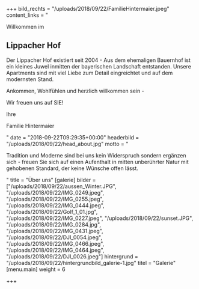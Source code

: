 +++
bild_rechts = "/uploads/2018/09/22/FamilieHintermaier.jpeg"
content_links = "<p>Willkommen im </p><h2>Lippacher Hof</h2><p>Der Lippacher Hof existiert seit 2004 - Aus dem ehemaligen Bauernhof ist ein kleines Juwel inmitten der bayerischen Landschaft entstanden. Unsere Apartments sind mit viel Liebe zum Detail eingreichtet und auf dem modernsten Stand.  </p><p>Ankommen, Wohlfühlen und herzlich willkommen sein - </p><p>Wir freuen uns auf SIE!</p><p>Ihre </p><p>Familie Hintermaier</p>"
date = "2018-09-22T09:29:35+00:00"
headerbild = "/uploads/2018/09/22/head_about.jpg"
motto = "<p>Tradition und Moderne sind bei uns kein Widerspruch sondern ergänzen sich - freuen Sie sich auf einen Aufenthalt in mitten unberührter Natur mit gehobenen Standard, der keine Wünsche offen lässt.</p>"
title = "Über uns"
[galerie]
bilder = ["/uploads/2018/09/22/aussen_Winter.JPG", "/uploads/2018/09/22/IMG_0249.jpeg", "/uploads/2018/09/22/IMG_0255.jpeg", "/uploads/2018/09/22/IMG_0444.jpeg", "/uploads/2018/09/22/Golf_1_01.jpg", "/uploads/2018/09/22/IMG_0227.jpeg", "/uploads/2018/09/22/sunset.JPG", "/uploads/2018/09/22/IMG_0284.jpg", "/uploads/2018/09/22/IMG_0431.jpeg", "/uploads/2018/09/22/DJI_0054.jpeg", "/uploads/2018/09/22/IMG_0466.jpeg", "/uploads/2018/09/22/IMG_0464.jpeg", "/uploads/2018/09/22/DJI_0026.jpeg"]
hintergrund = "/uploads/2018/09/22/hintergrundbild_galerie-1.jpg"
titel = "Galerie"
[menu.main]
weight = 6

+++
